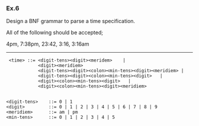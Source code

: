 ### Ex.6

Design a BNF grammar to parse a time specification. 

All of the following should be accepted;

4pm, 7:38pm, 23:42, 3:16, 3:16am

-------

```
 <time> ::= <digit-tens><digit><meridem>    | 
            <digit><meridiem>
            <digit-tens><digit><colon><min-tens><digit><meridiem> |
            <digit-tens><digit><colon><min-tens><digit>   |
            <digit><colon><min-tens><digit>   |
            <digit><colon><min-tens><digit><meridiem>


<digit-tens>    ::= 0 | 1
<digit>         ::= 0 | 1 | 2 | 3 | 4 | 5 | 6 | 7 | 8 | 9
<meridiem>      ::= am | pm
<min-tens>      ::= 0 | 1 | 2 | 3 | 4 | 5 
```